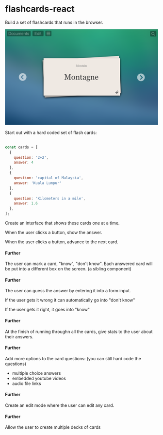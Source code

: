 # flashcards-react

Build a set of flashcards that runs in the browser.

![](./example.png)

Start out with a hard coded set of flash cards:

```js

const cards = [
  {
    question: '2+2',
    answer: 4
  },
  {
    question: 'capital of Malaysia',
    answer: 'Kuala Lumpur'
  },
  {
    question: 'Kilometers in a mile',
    answer: 1.6
  },
];
```

Create an interface that shows these cards one at a time.

When the user clicks a button, show the answer.

When the user clicks a button, advance to the next card.

#### Further
The user can mark a card, "know", "don't know". Each answered card will be put into a different box on the screen. (a sibling component)

#### Further
The user can guess the answer by entering it into a form input.

If the user gets it wrong it can automatically go into "don't know"

If the user gets it right, it goes into "know"

#### Further
At the finish of running throughn all the cards, give stats to the user about their answers.

#### Further
Add more options to the card questions: (you can still hard code the questions)

- multiple choice answers
- embedded youtube videos
- audio file links

#### Further
Create an edit mode where the user can edit any card.

#### Further
Allow the user to create multiple decks of cards

